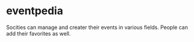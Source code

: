 # eventpedia
Socities can manage and creater their events in various fields. People can add their favorites as well.
